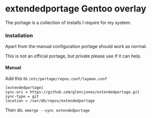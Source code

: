 # extendedportage Gentoo overlay

The portage is a collection of installs I require for my system.

### Installation

Apart from the manual configuration portage should work as normal.

This is not an official portage, but private please use if it can help.

#### Manual

Add this to `/etc/portage/repos.conf/layman.conf`

`[extendedportage]`\
`sync-uri = https://github.com/glencjones/extendedportage.git`\
`sync-type = git`\
`location = /var/db/repos/extendedportage`

Then do. `emerge --sync extendedportage`
